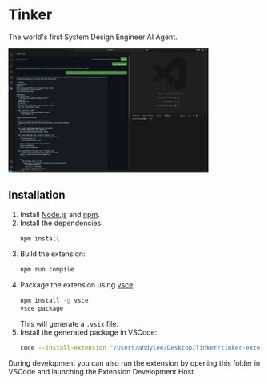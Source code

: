 # Tinker

The world's first System Design Engineer AI Agent.

<img
   src="media/tinker-screenshot-07122025.png"
   alt="Screenshot"
   width="400"
/>

## Installation

1. Install [Node.js](https://nodejs.org/) and [npm](https://www.npmjs.com/).
2. Install the dependencies:
   ```bash
   npm install
   ```
3. Build the extension:
   ```bash
   npm run compile
   ```
4. Package the extension using [vsce](https://github.com/microsoft/vsce):
   ```bash
   npm install -g vsce
   vsce package
   ```
   This will generate a `.vsix` file.
5. Install the generated package in VSCode:
   ```bash
   code --install-extension "/Users/andylee/Desktop/Tinker/tinker-extension-0.0.1.vsix"
   ```

During development you can also run the extension by opening this folder in VSCode and launching the Extension Development Host.
